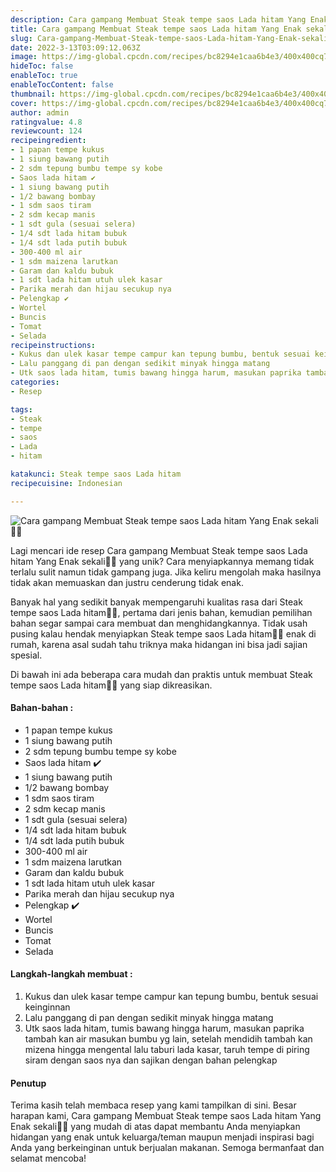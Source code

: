 ```yaml
---
description: Cara gampang Membuat Steak tempe saos Lada hitam Yang Enak sekali"
title: Cara gampang Membuat Steak tempe saos Lada hitam Yang Enak sekali
slug: Cara-gampang-Membuat-Steak-tempe-saos-Lada-hitam-Yang-Enak-sekali
date: 2022-3-13T03:09:12.063Z
image: https://img-global.cpcdn.com/recipes/bc8294e1caa6b4e3/400x400cq70/photo.jpg
hideToc: false
enableToc: true
enableTocContent: false
thumbnail: https://img-global.cpcdn.com/recipes/bc8294e1caa6b4e3/400x400cq70/photo.jpg
cover: https://img-global.cpcdn.com/recipes/bc8294e1caa6b4e3/400x400cq70/photo.jpg
author: admin
ratingvalue: 4.8
reviewcount: 124
recipeingredient:
- 1 papan tempe kukus
- 1 siung bawang putih
- 2 sdm tepung bumbu tempe sy kobe
- Saos lada hitam ✔️
- 1 siung bawang putih
- 1/2 bawang bombay
- 1 sdm saos tiram
- 2 sdm kecap manis
- 1 sdt gula (sesuai selera)
- 1/4 sdt lada hitam bubuk
- 1/4 sdt lada putih bubuk
- 300-400 ml air
- 1 sdm maizena larutkan
- Garam dan kaldu bubuk
- 1 sdt lada hitam utuh ulek kasar
- Parika merah dan hijau secukup nya
- Pelengkap ✔️
- Wortel
- Buncis
- Tomat
- Selada
recipeinstructions:
- Kukus dan ulek kasar tempe campur kan tepung bumbu, bentuk sesuai keinginnan
- Lalu panggang di pan dengan sedikit minyak hingga matang
- Utk saos lada hitam, tumis bawang hingga harum, masukan paprika tambah kan air masukan bumbu yg lain, setelah mendidih tambah kan mizena hingga mengental lalu taburi lada kasar, taruh tempe di piring siram dengan saos nya dan sajikan dengan bahan pelengkap
categories:
- Resep

tags:
- Steak
- tempe
- saos
- Lada
- hitam

katakunci: Steak tempe saos Lada hitam
recipecuisine: Indonesian

---
```


![Cara gampang Membuat Steak tempe saos Lada hitam Yang Enak sekali👩‍🍳](https://img-global.cpcdn.com/recipes/bc8294e1caa6b4e3/400x400cq70/photo.jpg)

Lagi mencari ide resep Cara gampang Membuat Steak tempe saos Lada hitam Yang Enak sekali👩‍🍳 yang unik? Cara menyiapkannya memang tidak terlalu sulit namun tidak gampang juga. Jika keliru mengolah maka hasilnya tidak akan memuaskan dan justru cenderung tidak enak.

Banyak hal yang sedikit banyak mempengaruhi kualitas rasa dari Steak tempe saos Lada hitam👩‍🍳, pertama dari jenis bahan, kemudian pemilihan bahan segar sampai cara membuat dan menghidangkannya. Tidak usah pusing kalau hendak menyiapkan Steak tempe saos Lada hitam👩‍🍳 enak di rumah, karena asal sudah tahu triknya maka hidangan ini bisa jadi sajian spesial.

Di bawah ini ada beberapa cara mudah dan praktis untuk membuat Steak tempe saos Lada hitam👩‍🍳 yang siap dikreasikan.

<!--inarticleads1-->

#### Bahan-bahan :

- 1 papan tempe kukus
- 1 siung bawang putih
- 2 sdm tepung bumbu tempe sy kobe
- Saos lada hitam ✔️
- 1 siung bawang putih
- 1/2 bawang bombay
- 1 sdm saos tiram
- 2 sdm kecap manis
- 1 sdt gula (sesuai selera)
- 1/4 sdt lada hitam bubuk
- 1/4 sdt lada putih bubuk
- 300-400 ml air
- 1 sdm maizena larutkan
- Garam dan kaldu bubuk
- 1 sdt lada hitam utuh ulek kasar
- Parika merah dan hijau secukup nya
- Pelengkap ✔️
- Wortel
- Buncis
- Tomat
- Selada

<!--inarticleads2-->

#### Langkah-langkah membuat :

1. Kukus dan ulek kasar tempe campur kan tepung bumbu, bentuk sesuai keinginnan
1. Lalu panggang di pan dengan sedikit minyak hingga matang
1. Utk saos lada hitam, tumis bawang hingga harum, masukan paprika tambah kan air masukan bumbu yg lain, setelah mendidih tambah kan mizena hingga mengental lalu taburi lada kasar, taruh tempe di piring siram dengan saos nya dan sajikan dengan bahan pelengkap

#### Penutup

Terima kasih telah membaca resep yang kami tampilkan di sini. Besar harapan kami, Cara gampang Membuat Steak tempe saos Lada hitam Yang Enak sekali👩‍🍳 yang mudah di atas dapat membantu Anda menyiapkan hidangan yang enak untuk keluarga/teman maupun menjadi inspirasi bagi Anda yang berkeinginan untuk berjualan makanan. Semoga bermanfaat dan selamat mencoba!